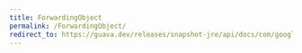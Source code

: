 ```yaml
---
title: ForwardingObject
permalink: /ForwardingObject/
redirect_to: https://guava.dev/releases/snapshot-jre/api/docs/com/google/common/collect/ForwardingObject.html
---
```

